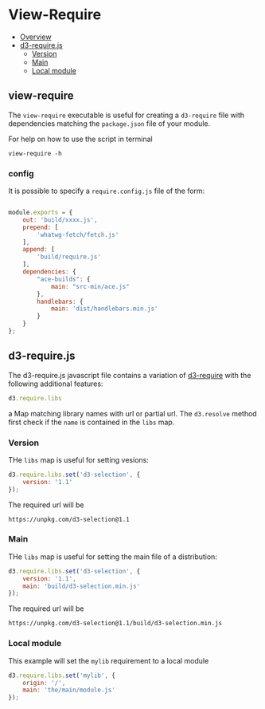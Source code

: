 # View-Require

<!-- START doctoc generated TOC please keep comment here to allow auto update -->
<!-- DON'T EDIT THIS SECTION, INSTEAD RE-RUN doctoc TO UPDATE -->


- [Overview](#overview)
- [d3-require.js](#d3-requirejs)
  - [Version](#version)
  - [Main](#main)
  - [Local module](#local-module)

<!-- END doctoc generated TOC please keep comment here to allow auto update -->

## view-require

The ``view-require`` executable is useful for creating a ``d3-require`` file with dependencies matching the ``package.json`` file of your module.

For help on how to use the script in terminal
```
view-require -h
```

### config

It is possible to specify a ``require.config.js`` file of the form:
```javascript

module.exports = {
    out: 'build/xxxx.js',
    prepend: [
        'whatwg-fetch/fetch.js'
    ],
    append: [
        'build/require.js'
    ],
    dependencies: {
        "ace-builds": {
            main: "src-min/ace.js"
        },
        handlebars: {
            main: 'dist/handlebars.min.js'
        }
    }
};
```

## d3-require.js

The d3-require.js javascript file contains a variation of [d3-require](https://github.com/d3/d3-require)
with the following additional features:
```javascript
d3.require.libs
```
a Map matching library names with url or partial url. The ``d3.resolve`` method
first check if the ``name`` is contained in the ``libs`` map.

### Version

THe ``libs`` map is useful for setting vesions:
```javascript
d3.require.libs.set('d3-selection', {
    version: '1.1'
});
```
The required url will be
```
https://unpkg.com/d3-selection@1.1
```

### Main

THe ``libs`` map is useful for setting the main file of a distribution:
```javascript
d3.require.libs.set('d3-selection', {
    version: '1.1',
    main: 'build/d3-selection.min.js'
});
```
The required url will be
```
https://unpkg.com/d3-selection@1.1/build/d3-selection.min.js
```

### Local module

This example will set the ``mylib`` requirement to a local module
```javascript
d3.require.libs.set('mylib', {
    origin: '/',
    main: 'the/main/module.js'
});
```

